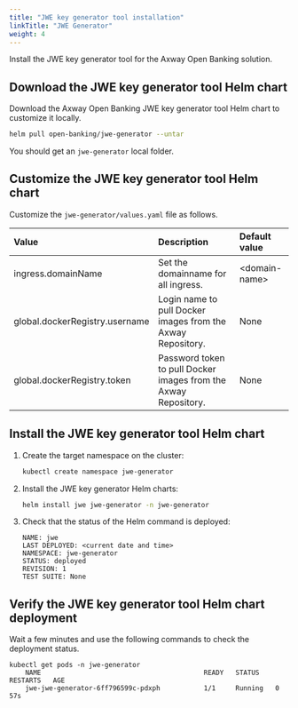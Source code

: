 ```yaml
---
title: "JWE key generator tool installation"
linkTitle: "JWE Generator"
weight: 4
---
```

Install the JWE key generator tool for the Axway Open Banking solution.

## Download the JWE key generator tool Helm chart

Download the Axway Open Banking JWE key generator tool Helm chart to customize it locally.

```bash
helm pull open-banking/jwe-generator --untar
```

You should get an `jwe-generator` local folder.

## Customize the JWE key generator tool Helm chart

Customize the `jwe-generator/values.yaml` file as follows.

| Value         | Description                           | Default value  |
|:------------- |:------------------------------------- |:-------------- |
| ingress.domainName | Set the domainname for all ingress. | \<domain-name> |
| global.dockerRegistry.username | Login name to pull Docker images from the Axway Repository. | None |
| global.dockerRegistry.token | Password token to pull Docker images from the Axway Repository. | None |

## Install the JWE key generator tool Helm chart

1. Create the target namespace on the cluster:

   ```bash
   kubectl create namespace jwe-generator
   ```

2. Install the JWE key generator Helm charts:

   ```bash
   helm install jwe jwe-generator -n jwe-generator
   ```

3. Check that the status of the Helm command is deployed:

   ```
   NAME: jwe
   LAST DEPLOYED: <current date and time>
   NAMESPACE: jwe-generator 
   STATUS: deployed
   REVISION: 1 
   TEST SUITE: None
   ```

## Verify the JWE key generator tool Helm chart deployment

Wait a few minutes and use the following commands to check the deployment status.

   ```
   kubectl get pods -n jwe-generator 
       NAME                                         READY   STATUS    RESTARTS   AGE
       jwe-jwe-generator-6ff796599c-pdxph           1/1     Running   0          57s
       
   ```

